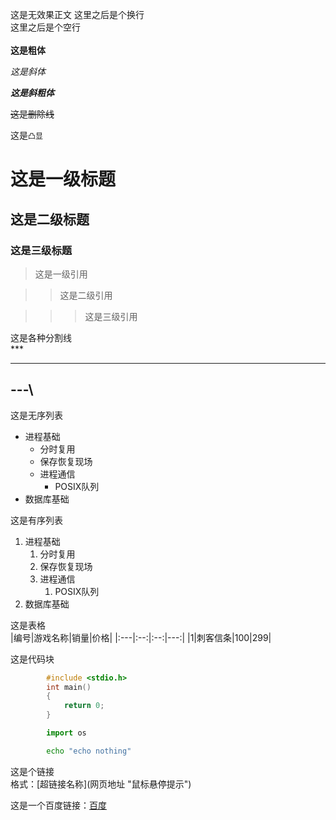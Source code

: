 这是无效果正文
这里之后是个换行 <br>
这里之后是个空行
<br><br>
**这是粗体**

*这是斜体*

***这是斜粗体***

~~这是删除线~~

这是`凸显`

# 这是一级标题

## 这是二级标题

### 这是三级标题

> 这是一级引用

>> 这是二级引用

>>> 这是三级引用

这是各种分割线 <br>
\*\*\* <br>
*** 
\-\-\-\ <br>
---

这是无序列表 <br>
* 进程基础
	* 分时复用
	* 保存恢复现场
	* 进程通信
		* POSIX队列
* 数据库基础


这是有序列表 <br>
1. 进程基础
	1. 分时复用
	2. 保存恢复现场
	3. 进程通信
		1. POSIX队列
2. 数据库基础

这是表格 <br>
|编号|游戏名称|销量|价格|
|:---|:--:|:--:|---:|
|1|刺客信条|100|299|

这是代码块 <br>

```c
		#include <stdio.h>
		int main()
		{
			return 0;
		}
```

```python
		import os
```

```bash
		echo "echo nothing"
```

这是个链接 <br>
格式：\[超链接名称\]\(网页地址 \"鼠标悬停提示\"\) <br>

这是一个百度链接：[百度](www.baidu.com "点击进入")

